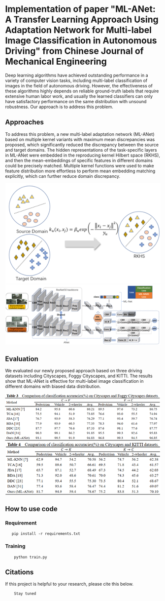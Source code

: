 # Implementation of paper "ML-ANet: A Transfer Learning Approach Using Adaptation Network for Multi-label Image Classification in Autonomous Driving" from Chinese Journal of Mechanical Engineering

Deep learning algorithms have achieved outstanding performance in a variety of computer vision tasks, including multi-label classification of images in the field of autonomous driving. However, the effectiveness of these algorithms highly depends on reliable ground-truth labels that require extensive human labor work, and usually the learned classifiers can only have satisfactory performance on the same distribution with
unsound robustness. Our approach is to address this problem.

## Approaches

To address this problem, a new multi-label adaptation network (ML-ANet) based on multiple kernel variants with maximum mean discrepancies was proposed, which significantly reduced the discrepancy between the source and target domains. The hidden representations of the task-specific layers in ML-ANet were embedded in the reproducing kernel Hilbert space (RKHS), and then the mean-embeddings of specific features in different domains could be precisely matched. Multiple kernel functions were used to make feature distribution more effortless to perform mean embedding matching explicitly, which can further reduce domain discrepancy.

![avatar](info/info-1.jpg)
![avatar](info/network.jpg)

## Evaluation

We evaluated our newly proposed approach based on three driving datasets including Cityscapes, Foggy Cityscapes, and KITTI. The
results show that ML-ANet is effective for multi-label image classification in different domains with biased data distribution.

![avatar](info/info-2.jpg)
![avatar](info/info-3.jpg)

## How to use code
### Requirement

 ```
    pip install -r requirements.txt
```

### Training

```angular2
    python train.py
```

## Citations

If this project is helpful to your research, please cite this below.
```angular2
    Stay tuned
```

